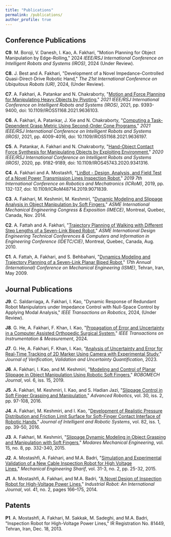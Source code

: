```yaml
---
title: "Publications"
permalink: /publications/
author_profile: true
---
```



## Conference Publications

**C9**. M. Boroji, V. Danesh, I. Kao, A. Fakhari, "Motion Planning for Object Manipulation by Edge-Rolling," 2024 *IEEE/RSJ International Conference on Intelligent Robots and Systems (IROS)*, 2024 (Under Review).

**C8**. J. Best and A. Fakhari, "Development of a Novel Impedance-Controlled Quasi-Direct-Drive Robotic Hand," *The 21st International Conference on Ubiquitous Robots (UR)*, 2024, (Under Review).

**C7**. A. Fakhari, A. Patankar and N. Chakraborty, "[Motion and Force Planning for Manipulating Heavy Objects by Pivoting](https://ieeexplore.ieee.org/document/9636103)," *2021 IEEE/RSJ International Conference on Intelligent Robots and Systems (IROS)*, 2021, pp. 9393-9400, doi: 10.1109/IROS51168.2021.9636103.

**C6**. A. Fakhari, A. Patankar, J. Xie and N. Chakraborty, "[Computing a Task-Dependent Grasp Metric Using Second-Order Cone Programs](https://ieeexplore.ieee.org/document/9636197)," *2021 IEEE/RSJ International Conference on Intelligent Robots and Systems (IROS)*, 2021, pp. 4009-4016, doi: 10.1109/IROS51168.2021.9636197.

**C5**. A. Patankar, A. Fakhari and N. Chakraborty, "[Hand-Object Contact Force Synthesis for Manipulating Objects by Exploiting Environment](https://ieeexplore.ieee.org/document/9341316)," *2020 IEEE/RSJ International Conference on Intelligent Robots and Systems (IROS)*, 2020, pp. 9182-9189, doi: 10.1109/IROS45743.2020.9341316.

**C4**. A. Fakhari and A. Mostashfi, "[LinBot - Design, Analysis, and Field Test of a Novel Power Transmission Lines Inspection Robot](https://ieeexplore.ieee.org/document/9071839)," *2019 7th International Conference on Robotics and Mechatronics (ICRoM)*, 2019, pp. 132-137, doi: 10.1109/ICRoM48714.2019.9071839.

**C3**. A. Fakhari, M. Keshmiri, M. Keshmiri, "[Dynamic Modeling and Slippage Analysis in Object Manipulation by Soft Fingers](https://asmedigitalcollection.asme.org/IMECE/proceedings-abstract/IMECE2014/46476/V04AT04A056/262923)," *ASME International Mechanical Engineering Congress & Exposition (IMECE)*, Montreal, Quebec, Canada, Nov. 2014.

**C2**. A. Fattah and A. Fakhari, "[Trajectory Planning of Walking with Different Step Lengths of a Seven-Link Biped Robot](https://asmedigitalcollection.asme.org/IDETC-CIE/proceedings-abstract/IDETC-CIE2010/44106/1361/356930)," *ASME International Design Engineering Technical Conferences & Computers and Information in Engineering Conference (IDETC/CIE)*, Montreal, Quebec, Canada, Aug. 2010. 

**C1**. A. Fattah, A. Fakhari, and S. Behbahani, "[Dynamics Modeling and Trajectory Planning of a Seven-Link Planar Biped Robot](https://www.researchgate.net/publication/260772830_Dynamics_Modeling_and_Trajectory_Planning_of_a_Seven-Link_Planar_Biped_Robot)," *17th Annual (International) Conference on Mechanical Engineering (ISME)*, Tehran, Iran, May 2009.


## Journal Publications

**J9**. C. Saldarriaga, A. Fakhari, I. Kao, "Dynamic Response of Redundant Robot Manipulators under Impedance Control with Null-Space Control by Applying Modal Analysis," *IEEE Transactions on Robotics*, 2024, (Under Review).

**J8**. G. He, A. Fakhari, F. Khan, I. Kao, "[Propagation of Error and Uncertainty in a Computer Assisted Orthopedic Surgical System](https://ieeexplore.ieee.org/document/10474299)," *IEEE Transactions on Instrumentation & Measurement*, 2024.

**J7**. G. He, A. Fakhari, F. Khan, I. Kao, "[Analysis of Uncertainty and Error for Real-Time Tracking of 2D Marker Using Camera with Experimental Study](https://asmedigitalcollection.asme.org/verification/article/doi/10.1115/1.4062137/1160184/Experimental-and-Computational-Study-of-Error-and)," *Journal of Verification, Validation and Uncertainty Quantification*, 2023.

**J6**. A. Fakhari, I. Kao, and M. Keshmiri, "[Modeling and Control of Planar Slippage in Object Manipulation Using Robotic Soft Fingers](https://robomechjournal.springeropen.com/articles/10.1186/s40648-019-0143-0)," *ROBOMECH Journal*, vol. 6, iss. 15, 2019.

**J5**. A. Fakhari, M. Keshmiri, I. Kao, and S. Hadian Jazi, "[Slippage Control in Soft Finger Grasping and Manipulation](https://www.tandfonline.com/doi/abs/10.1080/01691864.2015.1105149)," *Advanced Robotics*, vol. 30, iss. 2, pp. 97-108, 2016.

**J4**. A. Fakhari, M. Keshmiri, and I. Kao, "[Development of Realistic Pressure Distribution and Friction Limit Surface for Soft-Finger Contact Interface of Robotic Hands](https://link.springer.com/article/10.1007/s10846-015-0267-2)," *Journal of Intelligent and Robotic Systems*, vol. 82, iss. 1, pp. 39-50, 2016.

**J3**. A. Fakhari, M. Keshmiri, "[Slippage Dynamic Modeling in Object Grasping and Manipulation with Soft Fingers](https://mme.modares.ac.ir/article-15-5180-en.html)," *Modares Mechanical Engineering*, vol. 15, no. 8, pp. 332-340, 2015.

**J2**. A. Mostashfi, A. Fakhari, and M.A. Badri, "[Simulation and Experimental Validation of a New Cable Inspection Robot for High Voltage Lines](http://sjme.journals.sharif.edu/article_6309.html?lang=en)," *Mechanical Engineering Sharif*, vol. 31-3, no. 2, pp. 25-32, 2015.

**J1**. A. Mostashfi, A. Fakhari, and M.A. Badri, "[A Novel Design of Inspection Robot for High-Voltage Power Lines](https://www.emerald.com/insight/content/doi/10.1108/IR-08-2013-386/full/html)," *Industrial Robot: An International Journal*, vol. 41, no. 2, pages 166–175, 2014.

## Patents

**P1**. A. Mostashfi, A. Fakhari, M. Sakkak, M. Sadeghi, and M.A. Badri, "Inspection Robot for High-Voltage Power Lines," IR Registration No. 81449, Tehran, Iran, Dec. 18, 2013.

